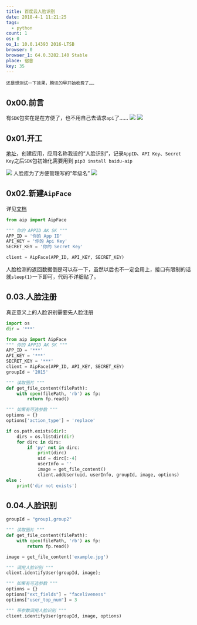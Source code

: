 ```yaml
---
title: 百度云人脸识别
date: 2018-4-1 11:21:25
tags:
  - python
count: 1
os: 0
os_1: 10.0.14393 2016-LTSB
browser: 0
browser_1: 64.0.3282.140 Stable
place: 宿舍
key: 35
---
```

    还是想测试一下效果，腾讯的早开始收费了……
<!-- more -->
## 0x00.前言
有`SDK`包实在是在方便了，也不用自己去请求`api`了……
![](https://i1.yuangezhizao.cn/Win-10/20180401113130.jpg!webp)
![](https://i1.yuangezhizao.cn/Win-10/20180401113152.jpg!webp)

## 0x01.开工
[地址](https://console.bce.baidu.com/ai/#/ai/face/overview/index)，创建应用，应用名称我设的“人脸识别”，记录`AppID`、`API Key`、`Secret Key`之后`SDK`包初始化需要用到
`pip3 install baidu-aip`

![](https://i1.yuangezhizao.cn/Win-10/20180401112606.jpg!webp)
人脸库为了方便管理写的“年级名”
![](https://i1.yuangezhizao.cn/Win-10/20180401113358.jpg!webp)


## 0x02.新建`AipFace`
详见[文档](http://ai.baidu.com/docs#/Face-Python-SDK/top)
``` python
from aip import AipFace

""" 你的 APPID AK SK """
APP_ID = '你的 App ID'
API_KEY = '你的 Api Key'
SECRET_KEY = '你的 Secret Key'

client = AipFace(APP_ID, API_KEY, SECRET_KEY)
```
人脸检测的返回数据倒是可以存一下，虽然以后也不一定会用上，接口有限制的话就`sleep(1)`一下即可，代码不详细贴了。

## 0.03.人脸注册
真正意义上的人脸识别需要先人脸注册
``` python
import os
dir = '***'

from aip import AipFace
""" 你的 APPID AK SK """
APP_ID = '***'
API_KEY = '***'
SECRET_KEY = '***'
client = AipFace(APP_ID, API_KEY, SECRET_KEY)
groupId = '2015'

""" 读取图片 """
def get_file_content(filePath):
    with open(filePath, 'rb') as fp:
        return fp.read()

""" 如果有可选参数 """
options = {}
options['action_type'] = 'replace'

if os.path.exists(dir):
    dirs = os.listdir(dir)
    for dirc in dirs:
        if 'py' not in dirc:
            print(dirc)
            uid = dirc[:-4]
            userInfo = ''
            image = get_file_content()
            client.addUser(uid, userInfo, groupId, image, options)
else :
    print('dir not exists')
```

## 0.04.人脸识别
``` python
groupId = "group1,group2"

""" 读取图片 """
def get_file_content(filePath):
    with open(filePath, 'rb') as fp:
        return fp.read()

image = get_file_content('example.jpg')

""" 调用人脸识别 """
client.identifyUser(groupId, image);

""" 如果有可选参数 """
options = {}
options["ext_fields"] = "faceliveness"
options["user_top_num"] = 3

""" 带参数调用人脸识别 """
client.identifyUser(groupId, image, options)
```